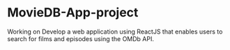 # MovieDB-App-project
Working on Develop a web application using ReactJS that enables users to search for films and episodes using the OMDb API.
